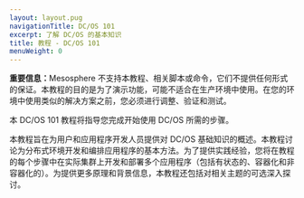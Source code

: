 ```yaml
---
layout: layout.pug
navigationTitle: DC/OS 101
excerpt: 了解 DC/OS 的基本知识
title: 教程 - DC/OS 101
menuWeight: 0
---
```



<p class="message--important"><b>重要信息：</b>Mesosphere 不支持本教程、相关脚本或命令，它们不提供任何形式的保证。本教程的目的是为了演示功能，可能不适合在生产环境中使用。在您的环境中使用类似的解决方案之前，您必须进行调整、验证和测试。</p>

本 DC/OS 101 教程将指导您完成开始使用 DC/OS 所需的步骤。


本教程旨在为用户和应用程序开发人员提供对 DC/OS 基础知识的概述。本教程讨论为分布式环境开发和编排应用程序的基本方法。为了提供实践经验，您将在教程的每个步骤中在实际集群上开发和部署多个应用程序（包括有状态的、容器化和非容器化的）。为提供更多原理和背景信息，本教程还包括对相关主题的可选深入探讨。


